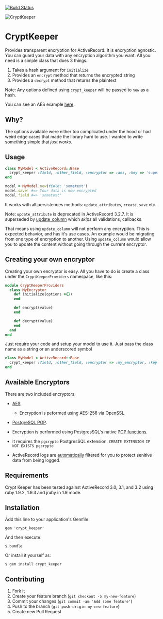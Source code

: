 [![Build Status](https://secure.travis-ci.org/jmazzi/crypt_keeper.png?branch=master)](http://travis-ci.org/jmazzi/crypt_keeper)

![CryptKeeper](http://i.imgur.com/qf0aD.jpg)

# CryptKeeper 

Provides transparent encryption for ActiveRecord. It is encryption agnostic. 
You can guard your data with any encryption algorithm you want. All you need
is a simple class that does 3 things.

1. Takes a hash argument for `initialize`
2. Provides an `encrypt` method that returns the encrypted string
3. Provides a `decrypt` method that returns the plaintext

Note: Any options defined using `crypt_keeper` will be passed to `new` as a 
hash.

You can see an AES example [here](https://github.com/jmazzi/crypt_keeper_providers/blob/master/lib/crypt_keeper_providers/aes.rb).

## Why?

The options available were either too complicated under the hood or had weird 
edge cases that made the library hard to use. I wanted to write something
simple that *just works*.

## Usage

```ruby
class MyModel < ActiveRecord::Base
  crypt_keeper :field, :other_field, :encryptor => :aes, :key => 'super_good_password'
end

model = MyModel.new(field: 'sometext')
model.save! #=> Your data is now encrypted
model.field #=> 'sometext'
```

It works with all persistences methods: `update_attributes`, `create`, `save` 
etc.

Note: `update_attribute` is deprecated in ActiveRecord 3.2.7. It is superseded
by [update_column](http://apidock.com/rails/ActiveRecord/Persistence/update_column) which _skips_ all validations, callbacks.

That means using `update_column` will not perform any encryption. This is 
expected behavior, and has it's use cases. An example would be migrating from
one type of encryption to another. Using `update_column` would allow you to
update the content without going through the current encryptor.

## Creating your own encryptor

Creating your own encryptor is easy. All you have to do is create a class 
under the `CryptKeeperProviders` namespace, like this:

```ruby
module CryptKeeperProviders
  class MyEncryptor
    def initialize(options ={})
    end

    def encrypt(value)
    end

    def decrypt(value)
    end
  end
end

```

Just require your code and setup your model to use it. Just pass the class name
as a string or an underscored symbol


```ruby
class MyModel < ActiveRecord::Base
  crypt_keeper :field, :other_field, :encryptor => :my_encryptor, :key => 'super_good_password'
end
```

## Available Encryptors

There are two included encryptors. 

* [AES](https://github.com/jmazzi/crypt_keeper_providers/blob/master/lib/crypt_keeper_providers/aes.rb)
  * Encryption is peformed using AES-256 via OpenSSL.

* [PostgreSQL PGP](https://github.com/jmazzi/crypt_keeper_providers/blob/master/lib/crypt_keeper_providers/postgres_pgp.rb). 
 * Encryption is performed using PostgresSQL's native [PGP functions](http://www.postgresql.org/docs/9.1/static/pgcrypto.html).
 * It requires the `pgcrypto` PostgresSQL extension. `CREATE EXTENSION IF NOT EXISTS pgcrypto`
 * ActiveRecord logs are [automatically](https://github.com/jmazzi/crypt_keeper_providers/blob/master/lib/crypt_keeper_providers/postgres_pgp_log_subscriber.rb) filtered for you to protect senitive data from being logged.

## Requirements

Crypt Keeper has been tested against ActiveRecord 3.0, 3.1, and 3.2 using ruby
1.9.2, 1.9.3 and jruby in 1.9 mode.

## Installation

Add this line to your application's Gemfile:

    gem 'crypt_keeper'

And then execute:

    $ bundle

Or install it yourself as:

    $ gem install crypt_keeper


## Contributing

1. Fork it
2. Create your feature branch (`git checkout -b my-new-feature`)
3. Commit your changes (`git commit -am 'Add some feature'`)
4. Push to the branch (`git push origin my-new-feature`)
5. Create new Pull Request
